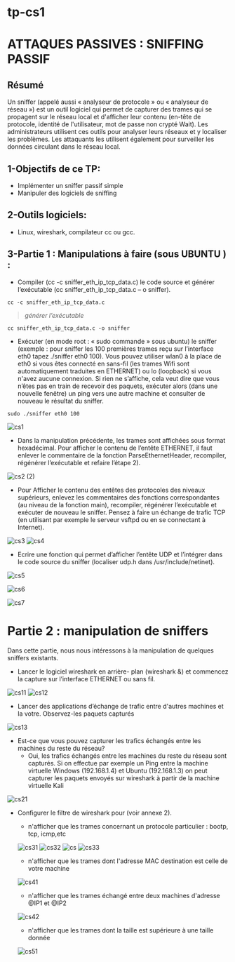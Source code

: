 # tp-cs1
# ATTAQUES PASSIVES : SNIFFING PASSIF
## Résumé

Un sniffer (appelé aussi « analyseur de protocole » ou « analyseur de réseau ») est un outil logiciel qui permet de capturer des trames qui se propagent sur le réseau local et d'afficher leur contenu (en-tête de protocole, identité de l'utilisateur, mot de passe non crypté Wait). Les administrateurs utilisent ces outils pour analyser leurs réseaux et y localiser les problèmes. Les attaquants les utilisent également pour surveiller les données circulant dans le réseau local.

## 1-Objectifs de ce TP: 
-	Implémenter un sniffer passif simple 
-	Manipuler des logiciels de sniffing  
## 2-Outils logiciels: 
-	Linux, wireshark, compilateur cc ou gcc.
## 3-Partie 1 : Manipulations à faire (sous UBUNTU ) :
- Compiler (cc -c sniffer_eth_ip_tcp_data.c) le code source et générer l’exécutable (cc sniffer_eth_ip_tcp_data.c – o sniffer). 
```
cc -c sniffer_eth_ip_tcp_data.c
```
>_générer l’exécutable_ 
```
cc sniffer_eth_ip_tcp_data.c -o sniffer
```
- Exécuter (en mode root : « sudo commande » sous ubuntu) le sniffer (exemple : pour sniffer les 100 premières trames reçu sur l’interface eth0 tapez ./sniffer eth0 100). Vous pouvez utiliser wlan0 à la place de eth0 si vous êtes connecté en sans-fil (les trames Wifi sont automatiquement traduites en ETHERNET) ou lo (loopback) si vous n'avez aucune connexion. Si rien ne s’affiche, cela veut dire que vous n’êtes pas en train de recevoir des paquets, exécuter alors (dans une nouvelle fenêtre) un ping vers une autre machine et consulter de nouveau le résultat du sniffer.
```
sudo ./sniffer eth0 100
```
![cs1](https://user-images.githubusercontent.com/85891554/146661410-e8f40936-3b69-4481-ad35-7f418c9cc1c6.png)

- Dans la manipulation précédente, les trames sont affichées sous format hexadécimal. Pour afficher le contenu de l’entête ETHERNET, il faut enlever le commentaire de la fonction ParseEthernetHeader, recompiler, régénérer l’exécutable et refaire l’étape 2). 

![cs2 (2)](https://user-images.githubusercontent.com/85891554/146661437-1deb99a6-18ed-486e-8140-81d1594cb26a.png)

- Pour Afficher le contenu des entêtes des protocoles des niveaux supérieurs, enlevez les commentaires des fonctions correspondantes (au niveau de la fonction main), recompiler, régénérer l’exécutable et exécuter de nouveau le sniffer. Pensez à faire un échange de trafic TCP (en utilisant par exemple le serveur vsftpd ou en se connectant à Internet). 

![cs3](https://user-images.githubusercontent.com/85891554/146661515-f08c9c1f-fb01-458e-8e3b-e3d87eac5f62.png)
![cs4](https://user-images.githubusercontent.com/85891554/146661526-33f22e78-7031-477b-96d9-b46bac64b048.png)

- Ecrire une fonction qui permet d’afficher l’entête UDP et l’intégrer dans le code source du sniffer (localiser udp.h dans /usr/include/netinet). 

![cs5](https://user-images.githubusercontent.com/85891554/146661528-490b5e6d-2e9e-4cbc-bd2a-877096718c7f.png)

![cs6](https://user-images.githubusercontent.com/85891554/146661529-f0568fa0-0b80-4063-be49-c2035d8e9a5d.png)

![cs7](https://user-images.githubusercontent.com/85891554/146661531-b0f19212-4e8e-4ea0-8cec-59b918f7bc19.png)
 
 # Partie 2 : manipulation de sniffers 

Dans cette partie, nous nous intéressons à la manipulation de quelques sniffers existants. 

- Lancer le logiciel wireshark en arrière- plan (wireshark &) et commencez la capture sur l’interface ETHERNET ou sans fil. 

![cs11](https://user-images.githubusercontent.com/85891554/146661790-4b9ea5bc-edcb-4a41-a575-541e10c714b0.png)
![cs12](https://user-images.githubusercontent.com/85891554/146661794-390beed0-1f59-402e-bb7c-0d4320299593.png)

- Lancer des applications d’échange de trafic entre d'autres machines et la votre. Observez-les paquets capturés

![cs13](https://user-images.githubusercontent.com/85891554/146661798-91cf5687-829a-4c72-8e10-4d093bcaabbd.png)

- Est-ce que vous pouvez capturer les trafics échangés entre les machines du reste du réseau? 
  - Oui, les trafics échangés entre les machines du reste du réseau sont capturés. Si on effectue par exemple un Ping entre la machine virtuelle Windows (192.168.1.4) et Ubuntu (192.168.1.3) on peut capturer les paquets envoyés sur wireshark à partir de la machine virtuelle Kali

![cs21](https://user-images.githubusercontent.com/85891554/146661880-a2e4e896-2c9d-4039-abc0-8a1c0482f19a.png)

- Configurer le filtre de wireshark pour (voir annexe 2). 
  - n'afficher que les trames concernant un protocole particulier : bootp, tcp, icmp,etc 
  
  ![cs31](https://user-images.githubusercontent.com/85891554/146661929-ee796fa2-45f5-47c6-af0a-e5fda84290ed.png)
  ![cs32](https://user-images.githubusercontent.com/85891554/146661930-141b95e8-b879-4f06-a3ec-24bfda914d40.png)
  ![cs](https://user-images.githubusercontent.com/85891554/146661932-6d7fee0a-4437-40e3-9ef0-03bd25bb40c2.png)
  ![cs33](https://user-images.githubusercontent.com/85891554/146661934-85f411ff-bd85-47dc-a7c3-5dcc767e8d40.png)
  
  - n'afficher que les trames dont l'adresse MAC destination est celle de votre machine 
  
  ![cs41](https://user-images.githubusercontent.com/85891554/146661971-bdfcddb9-2b64-451c-9ab2-b111de4c01aa.png)
  
  - n'afficher que les trames échangé entre deux machines d'adresse @IP1 et @IP2 
  
  ![cs42](https://user-images.githubusercontent.com/85891554/146661975-6bd4c92b-2ade-44ce-b37e-4480f0bc012e.png)
  
  - n'afficher que les trames dont la taille est supérieure à une taille donnée 
  
  ![cs51](https://user-images.githubusercontent.com/85891554/146662009-0be565ca-2c74-4961-9a0c-e65ee616f564.png)
